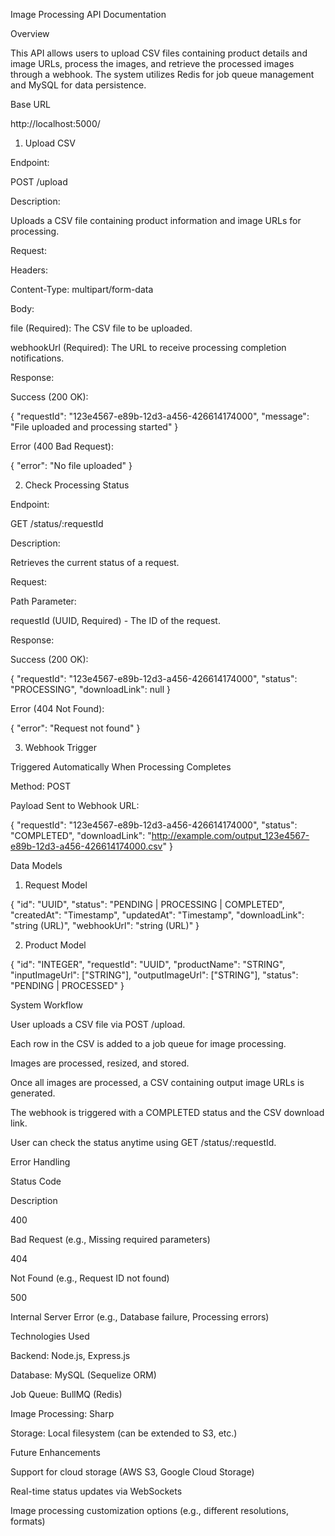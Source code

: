 Image Processing API Documentation

Overview

This API allows users to upload CSV files containing product details and image URLs, process the images, and retrieve the processed images through a webhook. The system utilizes Redis for job queue management and MySQL for data persistence.

Base URL

http://localhost:5000/

1. Upload CSV

Endpoint:

POST /upload

Description:

Uploads a CSV file containing product information and image URLs for processing.

Request:

Headers:

Content-Type: multipart/form-data

Body:

file (Required): The CSV file to be uploaded.

webhookUrl (Required): The URL to receive processing completion notifications.

Response:

Success (200 OK):

{
  "requestId": "123e4567-e89b-12d3-a456-426614174000",
  "message": "File uploaded and processing started"
}

Error (400 Bad Request):

{
  "error": "No file uploaded"
}

2. Check Processing Status

Endpoint:

GET /status/:requestId

Description:

Retrieves the current status of a request.

Request:

Path Parameter:

requestId (UUID, Required) - The ID of the request.

Response:

Success (200 OK):

{
  "requestId": "123e4567-e89b-12d3-a456-426614174000",
  "status": "PROCESSING",
  "downloadLink": null
}

Error (404 Not Found):

{
  "error": "Request not found"
}

3. Webhook Trigger

Triggered Automatically When Processing Completes

Method: POST

Payload Sent to Webhook URL:

{
  "requestId": "123e4567-e89b-12d3-a456-426614174000",
  "status": "COMPLETED",
  "downloadLink": "http://example.com/output_123e4567-e89b-12d3-a456-426614174000.csv"
}

Data Models

1. Request Model

{
  "id": "UUID",
  "status": "PENDING | PROCESSING | COMPLETED",
  "createdAt": "Timestamp",
  "updatedAt": "Timestamp",
  "downloadLink": "string (URL)",
  "webhookUrl": "string (URL)"
}

2. Product Model

{
  "id": "INTEGER",
  "requestId": "UUID",
  "productName": "STRING",
  "inputImageUrl": ["STRING"],
  "outputImageUrl": ["STRING"],
  "status": "PENDING | PROCESSED"
}

System Workflow

User uploads a CSV file via POST /upload.

Each row in the CSV is added to a job queue for image processing.

Images are processed, resized, and stored.

Once all images are processed, a CSV containing output image URLs is generated.

The webhook is triggered with a COMPLETED status and the CSV download link.

User can check the status anytime using GET /status/:requestId.

Error Handling

Status Code

Description

400

Bad Request (e.g., Missing required parameters)

404

Not Found (e.g., Request ID not found)

500

Internal Server Error (e.g., Database failure, Processing errors)

Technologies Used

Backend: Node.js, Express.js

Database: MySQL (Sequelize ORM)

Job Queue: BullMQ (Redis)

Image Processing: Sharp

Storage: Local filesystem (can be extended to S3, etc.)

Future Enhancements

Support for cloud storage (AWS S3, Google Cloud Storage)

Real-time status updates via WebSockets

Image processing customization options (e.g., different resolutions, formats)